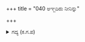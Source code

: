 +++
title = "040 ಅಞ್ಜದಿರು ನೀನಿನ್ನು"

+++

<details><summary>ಗದ್ಯ (ಕ.ಗ.ಪ) </summary>

40. "ನೀನು ಇನ್ನು ಹೆದರಬೇಡ ನಿನಗೆ ಮೆಚ್ಚಿದ್ದೇನೆ ; ನಮ್ಮ ತಾಯಿ ಅಂಜನಾದೇವಿ ಕುಂತೀದೇವಿ ಆದಳು. ವಿನೋದದ ಮಾತು ಇದಲ್ಲ. ನಿನಗೆ ಏನು ಬೇಕೋ ಕೇಳು" ಎನ್ನಲು ಭೀಮನು 'ನಮ್ಮ ಅರ್ಜುನನ ರಥದ ಪತಾಕೆಗೆ ನೀನು ಆಗಮಿಸಬೇಕು' ಎಂದು ಪ್ರಾರ್ಥಿಸಿದನು.
</details>
